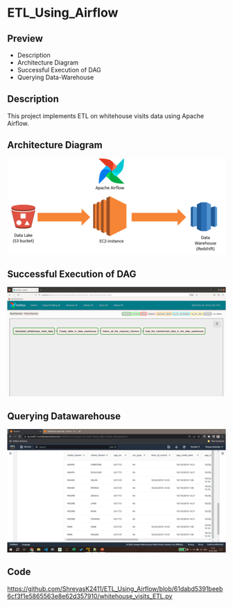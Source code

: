 # ETL_Using_Airflow
## Preview
- Description
- Architecture Diagram
- Successful Execution of DAG
- Querying Data-Warehouse
## Description
This project implements ETL on whitehouse visits data using Apache Airflow.
## Architecture Diagram
![alt text](https://github.com/ShreyasK2411/ETL_Using_Airflow/blob/3fcc1b2f804fc13061052f354e68d780902f48c6/images/architecture.png?raw=true)
## Successful Execution of DAG
![alt text](https://github.com/ShreyasK2411/ETL_Using_Airflow/blob/3fcc1b2f804fc13061052f354e68d780902f48c6/images/execution_complete.png?raw=true)
## Querying Datawarehouse
![alt text](https://github.com/ShreyasK2411/ETL_Using_Airflow/blob/cdba11ba9aca3323f3bd257ed0c100afbfd700da/images/querying_datawarehouse.png?raw=true)
## Code
https://github.com/ShreyasK2411/ETL_Using_Airflow/blob/61dabd5391beeb6cf3f1e5865563e8e62d357910/whitehouse_visits_ETL.py
